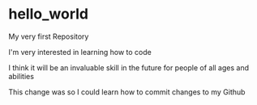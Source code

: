# hello_world
My very first Repository

I'm very interested in learning how to code

I think it will be an invaluable skill in the future
for people of all ages and abilities

This change was so I could learn how to commit changes to my Github
